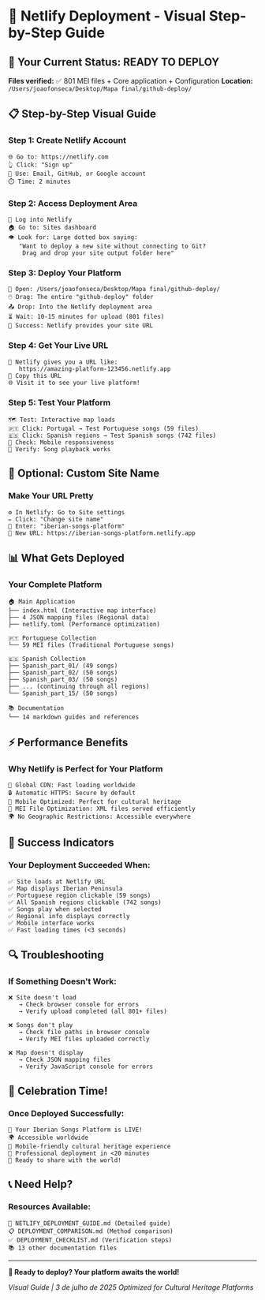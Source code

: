 # 🚀 Netlify Deployment - Visual Step-by-Step Guide

## 🎯 Your Current Status: READY TO DEPLOY

**Files verified:** ✅ 801 MEI files + Core application + Configuration
**Location:** `/Users/joaofonseca/Desktop/Mapa final/github-deploy/`

## 📋 Step-by-Step Visual Guide

### Step 1: Create Netlify Account
```
🌐 Go to: https://netlify.com
👆 Click: "Sign up"
📧 Use: Email, GitHub, or Google account
⏱️ Time: 2 minutes
```

### Step 2: Access Deployment Area
```
🔑 Log into Netlify
🏠 Go to: Sites dashboard
👁️ Look for: Large dotted box saying:
   "Want to deploy a new site without connecting to Git?
    Drag and drop your site output folder here"
```

### Step 3: Deploy Your Platform
```
📁 Open: /Users/joaofonseca/Desktop/Mapa final/github-deploy/
🖱️ Drag: The entire "github-deploy" folder
📤 Drop: Into the Netlify deployment area
⏳ Wait: 10-15 minutes for upload (801 files)
🎉 Success: Netlify provides your site URL
```

### Step 4: Get Your Live URL
```
📍 Netlify gives you a URL like:
   https://amazing-platform-123456.netlify.app
🔗 Copy this URL
🌐 Visit it to see your live platform!
```

### Step 5: Test Your Platform
```
🗺️ Test: Interactive map loads
🇵🇹 Click: Portugal → Test Portuguese songs (59 files)
🇪🇸 Click: Spanish regions → Test Spanish songs (742 files)
📱 Check: Mobile responsiveness
🎵 Verify: Song playback works
```

## 🔧 Optional: Custom Site Name

### Make Your URL Pretty
```
⚙️ In Netlify: Go to Site settings
✏️ Click: "Change site name"
📝 Enter: "iberian-songs-platform"
🎯 New URL: https://iberian-songs-platform.netlify.app
```

## 📊 What Gets Deployed

### Your Complete Platform
```
🏠 Main Application
├── index.html (Interactive map interface)
├── 4 JSON mapping files (Regional data)
├── netlify.toml (Performance optimization)

🇵🇹 Portuguese Collection
└── 59 MEI files (Traditional Portuguese songs)

🇪🇸 Spanish Collection
├── Spanish_part_01/ (49 songs)
├── Spanish_part_02/ (50 songs)
├── Spanish_part_03/ (50 songs)
├── ... (continuing through all regions)
└── Spanish_part_15/ (50 songs)

📚 Documentation
└── 14 markdown guides and references
```

## ⚡ Performance Benefits

### Why Netlify is Perfect for Your Platform
```
🚀 Global CDN: Fast loading worldwide
🔒 Automatic HTTPS: Secure by default
📱 Mobile Optimized: Perfect for cultural heritage
🎵 MEI File Optimization: XML files served efficiently
🌍 No Geographic Restrictions: Accessible everywhere
```

## 🎯 Success Indicators

### Your Deployment Succeeded When:
```
✅ Site loads at Netlify URL
✅ Map displays Iberian Peninsula
✅ Portuguese region clickable (59 songs)
✅ All Spanish regions clickable (742 songs)
✅ Songs play when selected
✅ Regional info displays correctly
✅ Mobile interface works
✅ Fast loading times (<3 seconds)
```

## 🔍 Troubleshooting

### If Something Doesn't Work:
```
❌ Site doesn't load
   → Check browser console for errors
   → Verify upload completed (all 801+ files)

❌ Songs don't play
   → Check file paths in browser console
   → Verify MEI files uploaded correctly

❌ Map doesn't display
   → Check JSON mapping files
   → Verify JavaScript console for errors
```

## 🎉 Celebration Time!

### Once Deployed Successfully:
```
🎵 Your Iberian Songs Platform is LIVE!
🌍 Accessible worldwide
📱 Mobile-friendly cultural heritage experience
🎯 Professional deployment in <20 minutes
🚀 Ready to share with the world!
```

## 📞 Need Help?

### Resources Available:
```
📖 NETLIFY_DEPLOYMENT_GUIDE.md (Detailed guide)
📋 DEPLOYMENT_COMPARISON.md (Method comparison)
✅ DEPLOYMENT_CHECKLIST.md (Verification steps)
📚 13 other documentation files
```

---

**🎯 Ready to deploy? Your platform awaits the world!**

*Visual Guide | 3 de julho de 2025*
*Optimized for Cultural Heritage Platforms*
